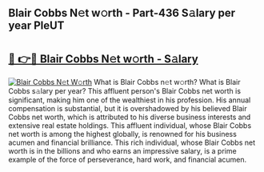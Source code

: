## Blair Cobbs N𝚎t w𝚘rth - Part-436 S𝚊lary per year PleUT

# <h2><a href="http://gc28oj.nevu.top/?p=Blair+Cobbs">🔗 👉🔴 Blair Cobbs N𝚎t w𝚘rth - S𝚊lary</a></h2>

[![Blair Cobbs N𝚎t W𝚘rth](https://i.imgur.com/Oavwk0R.jpeg)](http://gc28oj.nevu.top/?p=Blair+Cobbs)
What is Blair Cobbs n𝚎t w𝚘rth? What is Blair Cobbs s𝚊lary per year?
This affluent person's Blair Cobbs net worth is significant, making him one of the wealthiest in his profession. His annual compensation is substantial, but it is overshadowed by his believed Blair Cobbs net worth, which is attributed to his diverse business interests and extensive real estate holdings. This affluent individual, whose Blair Cobbs net worth is among the highest globally, is renowned for his business acumen and financial brilliance. This rich individual, whose Blair Cobbs net worth is in the billions and who earns an impressive salary, is a prime example of the force of perseverance, hard work, and financial acumen.
